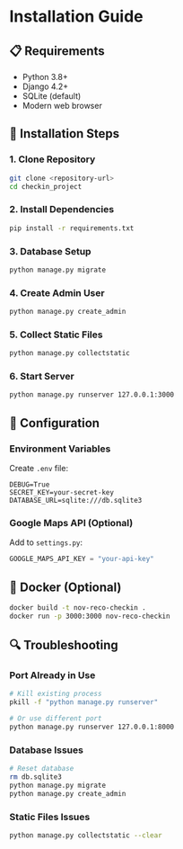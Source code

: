 # Installation Guide

## 📋 Requirements

- Python 3.8+
- Django 4.2+
- SQLite (default)
- Modern web browser

## 🚀 Installation Steps

### 1. Clone Repository
```bash
git clone <repository-url>
cd checkin_project
```

### 2. Install Dependencies
```bash
pip install -r requirements.txt
```

### 3. Database Setup
```bash
python manage.py migrate
```

### 4. Create Admin User
```bash
python manage.py create_admin
```

### 5. Collect Static Files
```bash
python manage.py collectstatic
```

### 6. Start Server
```bash
python manage.py runserver 127.0.0.1:3000
```

## 🔧 Configuration

### Environment Variables
Create `.env` file:
```env
DEBUG=True
SECRET_KEY=your-secret-key
DATABASE_URL=sqlite:///db.sqlite3
```

### Google Maps API (Optional)
Add to `settings.py`:
```python
GOOGLE_MAPS_API_KEY = "your-api-key"
```

## 🐳 Docker (Optional)

```bash
docker build -t nov-reco-checkin .
docker run -p 3000:3000 nov-reco-checkin
```

## 🔍 Troubleshooting

### Port Already in Use
```bash
# Kill existing process
pkill -f "python manage.py runserver"

# Or use different port
python manage.py runserver 127.0.0.1:8000
```

### Database Issues
```bash
# Reset database
rm db.sqlite3
python manage.py migrate
python manage.py create_admin
```

### Static Files Issues
```bash
python manage.py collectstatic --clear
```
